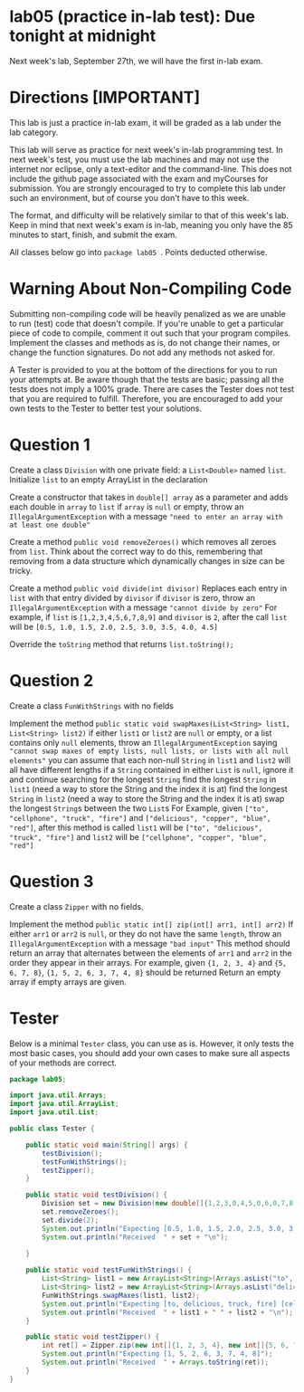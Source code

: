 # lab05 (practice in-lab test): Due tonight at midnight

Next week's lab, September 27th, we will have the first in-lab exam.

<h1>Directions [IMPORTANT]</h1>
  
This lab is just a practice in-lab exam, it will be graded as a lab under the lab category.
  
This lab will serve as practice for next week's in-lab programming test. In next week's test, you must use the lab machines and may not use the internet nor eclipse, only a text-editor and the command-line. This does not include the github page associated with the exam and myCourses for submission. You are strongly encouraged to try to complete this lab under such an environment, but of course you don't have to this week.
  
The format, and difficulty will be relatively similar to that of this week's lab. Keep in mind that next week's exam is in-lab, meaning you only have the 85 minutes to start, finish, and submit the exam.
  
All classes below go into `package lab05 `. Points deducted otherwise.
  
<h1>Warning About Non-Compiling Code</h1>
  
Submitting non-compiling code will be heavily penalized as we are unable to run (test) code that doesn't compile. If you're unable to get a particular piece of code to compile, comment it out such that your program compiles. Implement the classes and methods as is, do not change their names, or change the function signatures. Do not add any methods not asked for.
  
A Tester is provided to you at the bottom of the directions for you to run your attempts at. Be aware though that the tests are basic; passing all the tests does not imply a 100% grade. There are cases the Tester does not test that you are required to fulfill. Therefore, you are encouraged to add your own tests to the Tester to better test your solutions.

<h1>Question 1</h1>

Create a class `Division` with one private field: a `List<Double>` named `list`.
Initialize `list` to an empty ArrayList in the declaration
  
Create a constructor that takes in `double[] array` as a parameter and adds each double in `array` to `list`
if `array` is `null` or empty, throw an `IllegalArgumentException` with a message `"need to enter an array with at least one double"`
  
Create a method `public void removeZeroes()` which removes all zeroes from `list`. Think about the correct way to do this, remembering that removing from a data structure which dynamically changes in size can be tricky. 
  
Create a method `public void divide(int divisor)`
Replaces each entry in `list` with that entry divided by `divisor`
if `divisor` is zero, throw an `IllegalArgumentException` with a message `"cannot divide by zero"`
For example, if `list` is `[1,2,3,4,5,6,7,8,9]` and `divisor` is `2`, after the call `list` will be `[0.5, 1.0, 1.5, 2.0, 2.5, 3.0, 3.5, 4.0, 4.5]`
  
Override the `toString` method that returns `list.toString();`
  
<h1>Question 2</h1>
   
Create a class `FunWithStrings` with no fields
  
Implement the method `public static void swapMaxes(List<String> list1, List<String> list2)`
if either `list1` or `list2` are `null` or empty, or a list contains only `null` elements, throw an `IllegalArgumentException` saying `"cannot swap maxes of empty lists, null lists, or lists with all null elements"`
you can assume that each non-null `String` in `list1` and `list2` will all have different lengths
if a `String` contained in either `List` is `null`, ignore it and continue searching for the longest `String`
find the longest `String` in `list1` (need a way to store the String and the index it is at)
find the longest `String` in `list2` (need a way to store the String and the index it is at)
swap the longest `String`s between the two `List`s
For Example, given `["to", "cellphone", "truck", "fire"]` and `["delicious", "copper", "blue", "red"]`, after this method is called `list1` will be `["to", "delicious", "truck", "fire"]` and `list2` will be `["cellphone", "copper", "blue", "red"]`
  
<h1>Question 3</h1>
  
Create a class `Zipper` with no fields.
  
Implement the method `public static int[] zip(int[] arr1, int[] arr2)`
If either `arr1` or `arr2` is `null`, or they do not have the same `length`, throw an `IllegalArgumentException` with a message `"bad input"`
This method should return an array that alternates between the elements of `arr1` and `arr2` in the order they appear in their arrays.
For example, given `{1, 2, 3, 4}` and `{5, 6, 7, 8}`, `{1, 5, 2, 6, 3, 7, 4, 8}` should be returned
Return an empty array if empty arrays are given.

<h1>Tester</h1>

Below is a minimal `Tester` class, you can use as is. However, it only tests the most basic cases, you should add your own cases to make sure all aspects of your methods are correct.

```java
package lab05;

import java.util.Arrays;
import java.util.ArrayList;
import java.util.List;

public class Tester {

    public static void main(String[] args) {
    	testDivision();
    	testFunWithStrings();
        testZipper();
    }

    public static void testDivision() {
        Division set = new Division(new double[]{1,2,3,0,4,5,0,6,0,7,8,9,0});
        set.removeZeroes();
        set.divide(2);
        System.out.println("Expecting [0.5, 1.0, 1.5, 2.0, 2.5, 3.0, 3.5, 4.0, 4.5]");
        System.out.println("Received  " + set + "\n");
        
    }

    public static void testFunWithStrings() {
    	List<String> list1 = new ArrayList<String>(Arrays.asList("to", "cellphone", "truck", "fire"));
    	List<String> list2 = new ArrayList<String>(Arrays.asList("delicious", "copper", "blue", "red"));
    	FunWithStrings.swapMaxes(list1, list2);
        System.out.println("Expecting [to, delicious, truck, fire] [cellphone, copper, blue, red]");
        System.out.println("Received  " + list1 + " " + list2 + "\n");
    }

    public static void testZipper() {
        int ret[] = Zipper.zip(new int[]{1, 2, 3, 4}, new int[]{5, 6, 7, 8});
        System.out.println("Expecting [1, 5, 2, 6, 3, 7, 4, 8]");
        System.out.println("Received  " + Arrays.toString(ret));
    }
}
```
